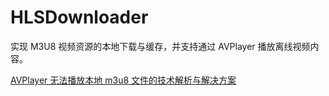 # HLSDownloader
实现 M3U8 视频资源的本地下载与缓存，并支持通过 AVPlayer 播放离线视频内容。

[AVPlayer 无法播放本地 m3u8 文件的技术解析与解决方案](https://www.jianshu.com/p/ad12748b1b20)